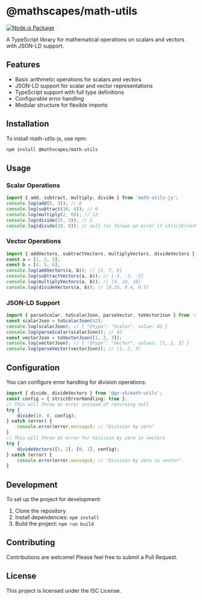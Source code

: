 # @mathscapes/math-utils

[![Node.js Package](https://github.com/gv-sh/math-utils/actions/workflows/npm-publish.yml/badge.svg)](https://github.com/gv-sh/math-utils/actions/workflows/npm-publish.yml)

A TypeScript library for mathematical operations on scalars and vectors with JSON-LD support.

## Features

- Basic arithmetic operations for scalars and vectors
- JSON-LD support for scalar and vector representations
- TypeScript support with full type definitions
- Configurable error handling
- Modular structure for flexible imports

## Installation

To install math-utils-js, use npm:

```bash
npm install @mathscapes/math-utils
```

## Usage

### Scalar Operations

```typescript
import { add, subtract, multiply, divide } from 'math-utils-js';
console.log(add(5, 3)); // 8
console.log(subtract(10, 4)); // 6
console.log(multiply(2, 6)); // 12
console.log(divide(15, 3)); // 5
console.log(divide(10, 0)); // null (or throws an error if strictErrorHandling is enabled)
```

### Vector Operations

```typescript
import { addVectors, subtractVectors, multiplyVectors, divideVectors } from 'math-utils-js';
const a = [1, 2, 3];
const b = [4, 5, 6];
console.log(addVectors(a, b)); // [5, 7, 9]
console.log(subtractVectors(a, b)); // [-3, -3, -3]
console.log(multiplyVectors(a, b)); // [4, 10, 18]
console.log(divideVectors(a, b)); // [0.25, 0.4, 0.5]
```

### JSON-LD Support

```typescript
import { parseScalar, toScalarJson, parseVector, toVectorJson } from 'math-utils-js';
const scalarJson = toScalarJson(42);
console.log(scalarJson); // { "@type": "Scalar", value: 42 }
console.log(parseScalar(scalarJson)); // 42
const vectorJson = toVectorJson([1, 2, 3]);
console.log(vectorJson); // { "@type": "Vector", values: [1, 2, 3] }
console.log(parseVector(vectorJson)); // [1, 2, 3]
```

## Configuration

You can configure error handling for division operations:

```typescript
import { divide, divideVectors } from '@gv-sh/math-utils';
const config = { strictErrorHandling: true };
// This will throw an error instead of returning null
try {
    divide(10, 0, config);
} catch (error) {
    console.error(error.message); // "Division by zero"
}
// This will throw an error for division by zero in vectors
try {
    divideVectors([1, 2], [0, 1], config);
} catch (error) {
    console.error(error.message); // "Division by zero in vector"
}
```

## Development

To set up the project for development:

1. Clone the repository
2. Install dependencies: `npm install`
3. Build the project: `npm run build`

## Contributing

Contributions are welcome! Please feel free to submit a Pull Request.

## License

This project is licensed under the ISC License.